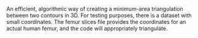 An efficient, algorithmic way of creating a minimum-area triangulation between two contours in 3D. 
For testing purposes, there is a dataset with small coordinates. 
The femur slices file provides the coordinates for an actual human femur, and the code will appropriately triangulate.
